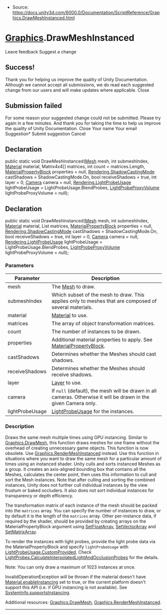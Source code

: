 * Source: https://docs.unity3d.com/6000.0/Documentation/ScriptReference/Graphics.DrawMeshInstanced.html

#  [Graphics](https://docs.unity3d.com/6000.0/Documentation/ScriptReference/Graphics.html).DrawMeshInstanced
Leave feedback
Suggest a change
## Success!
Thank you for helping us improve the quality of Unity Documentation. Although we cannot accept all submissions, we do read each suggested change from our users and will make updates where applicable.
Close
## Submission failed
For some reason your suggested change could not be submitted. Please <a>try again</a> in a few minutes. And thank you for taking the time to help us improve the quality of Unity Documentation.
Close
Your name Your email Suggestion* Submit suggestion
Cancel
## Declaration
public static void DrawMeshInstanced([Mesh](https://docs.unity3d.com/6000.0/Documentation/ScriptReference/Mesh.html) mesh, int submeshIndex, [Material](https://docs.unity3d.com/6000.0/Documentation/ScriptReference/Material.html) material, Matrix4x4[] matrices, int count = matrices.Length, [MaterialPropertyBlock](https://docs.unity3d.com/6000.0/Documentation/ScriptReference/MaterialPropertyBlock.html) properties = null, [Rendering.ShadowCastingMode](https://docs.unity3d.com/6000.0/Documentation/ScriptReference/Rendering.ShadowCastingMode.html) castShadows = ShadowCastingMode.On, bool receiveShadows = true, int layer = 0, [Camera](https://docs.unity3d.com/6000.0/Documentation/ScriptReference/Camera.html) camera = null, [Rendering.LightProbeUsage](https://docs.unity3d.com/6000.0/Documentation/ScriptReference/Rendering.LightProbeUsage.html) lightProbeUsage = LightProbeUsage.BlendProbes, [LightProbeProxyVolume](https://docs.unity3d.com/6000.0/Documentation/ScriptReference/LightProbeProxyVolume.html) lightProbeProxyVolume = null); 
## Declaration
public static void DrawMeshInstanced([Mesh](https://docs.unity3d.com/6000.0/Documentation/ScriptReference/Mesh.html) mesh, int submeshIndex, [Material](https://docs.unity3d.com/6000.0/Documentation/ScriptReference/Material.html) material, List<Matrix4x4> matrices, [MaterialPropertyBlock](https://docs.unity3d.com/6000.0/Documentation/ScriptReference/MaterialPropertyBlock.html) properties = null, [Rendering.ShadowCastingMode](https://docs.unity3d.com/6000.0/Documentation/ScriptReference/Rendering.ShadowCastingMode.html) castShadows = ShadowCastingMode.On, bool receiveShadows = true, int layer = 0, [Camera](https://docs.unity3d.com/6000.0/Documentation/ScriptReference/Camera.html) camera = null, [Rendering.LightProbeUsage](https://docs.unity3d.com/6000.0/Documentation/ScriptReference/Rendering.LightProbeUsage.html) lightProbeUsage = LightProbeUsage.BlendProbes, [LightProbeProxyVolume](https://docs.unity3d.com/6000.0/Documentation/ScriptReference/LightProbeProxyVolume.html) lightProbeProxyVolume = null); 
### Parameters
Parameter | Description  
---|---  
mesh | The [Mesh](https://docs.unity3d.com/6000.0/Documentation/ScriptReference/Mesh.html) to draw.  
submeshIndex | Which subset of the mesh to draw. This applies only to meshes that are composed of several materials.  
material |  [Material](https://docs.unity3d.com/6000.0/Documentation/ScriptReference/Material.html) to use.  
matrices | The array of object transformation matrices.  
count | The number of instances to be drawn.  
properties | Additional material properties to apply. See [MaterialPropertyBlock](https://docs.unity3d.com/6000.0/Documentation/ScriptReference/MaterialPropertyBlock.html).  
castShadows | Determines whether the Meshes should cast shadows.  
receiveShadows | Determines whether the Meshes should receive shadows.  
layer |  [Layer](https://docs.unity3d.com/6000.0/Documentation/Manual/Layers.html) to use.  
camera | If `null` (default), the mesh will be drawn in all cameras. Otherwise it will be drawn in the given Camera only.  
lightProbeUsage |  [LightProbeUsage](https://docs.unity3d.com/6000.0/Documentation/ScriptReference/Rendering.LightProbeUsage.html) for the instances.  
### Description
Draws the same mesh multiple times using GPU instancing.
Similar to [Graphics.DrawMesh](https://docs.unity3d.com/6000.0/Documentation/ScriptReference/Graphics.DrawMesh.html), this function draws meshes for one frame without the overhead of creating unnecessary game objects. This function is now obsolete. Use [Graphics.RenderMeshInstanced](https://docs.unity3d.com/6000.0/Documentation/ScriptReference/Graphics.RenderMeshInstanced.html) instead. Use this function in situations where you want to draw the same mesh for a particular amount of times using an instanced shader. Unity culls and sorts instanced Meshes as a group. It creates an axis-aligned bounding box that contains all the Meshes, calculates the center point, then uses this information to cull and sort the Mesh instances. Note that after culling and sorting the combined instances, Unity does not further cull individual instances by the view frustum or baked occluders. It also does not sort individual instances for transparency or depth efficiency.  
  
The transformation matrix of each instance of the mesh should be packed into the `matrices` array. You can specify the number of instances to draw, or by default it is the length of the `matrices` array. Other per-instance data, if required by the shader, should be provided by creating arrays on the MaterialPropertyBlock argument using [SetFloatArray](https://docs.unity3d.com/6000.0/Documentation/ScriptReference/MaterialPropertyBlock.SetFloatArray.html), [SetVectorArray](https://docs.unity3d.com/6000.0/Documentation/ScriptReference/MaterialPropertyBlock.SetVectorArray.html) and [SetMatrixArray](https://docs.unity3d.com/6000.0/Documentation/ScriptReference/MaterialPropertyBlock.SetMatrixArray.html).  
  
To render the instances with light probes, provide the light probe data via the MaterialPropertyBlock and specify `lightProbeUsage` with [LightProbeUsage.CustomProvided](https://docs.unity3d.com/6000.0/Documentation/ScriptReference/Rendering.LightProbeUsage.CustomProvided.html). Check [LightProbes.CalculateInterpolatedLightAndOcclusionProbes](https://docs.unity3d.com/6000.0/Documentation/ScriptReference/LightProbes.CalculateInterpolatedLightAndOcclusionProbes.html) for the details.  
  
Note: You can only draw a maximum of 1023 instances at once.  
  
InvalidOperationException will be thrown if the material doesn't have [Material.enableInstancing](https://docs.unity3d.com/6000.0/Documentation/ScriptReference/Material-enableInstancing.html) set to true, or the current platform doesn't support this API (i.e. if GPU instancing is not available). See [SystemInfo.supportsInstancing](https://docs.unity3d.com/6000.0/Documentation/ScriptReference/SystemInfo-supportsInstancing.html).  
  
Additional resources: [Graphics.DrawMesh](https://docs.unity3d.com/6000.0/Documentation/ScriptReference/Graphics.DrawMesh.html), [Graphics.RenderMeshInstanced](https://docs.unity3d.com/6000.0/Documentation/ScriptReference/Graphics.RenderMeshInstanced.html).
* * *
